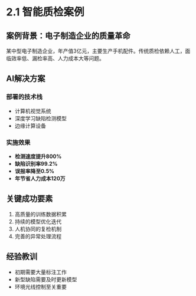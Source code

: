 # 2.1 智能质检案例

## 案例背景：电子制造企业的质量革命

某中型电子制造企业，年产值3亿元，主要生产手机配件。传统质检依赖人工，面临效率低、漏检率高、人力成本大等问题。

## AI解决方案

### 部署的技术栈
- 计算机视觉系统
- 深度学习缺陷检测模型
- 边缘计算设备

### 实施效果
- **检测速度提升800%**
- **缺陷识别率99.2%**
- **误报率降至0.5%**
- **年节省人力成本120万**

## 关键成功要素
1. 高质量的训练数据积累
2. 持续的模型优化迭代
3. 人机协同的复检机制
4. 完善的异常处理流程

## 经验教训
- 初期需要大量标注工作
- 新型缺陷需要及时更新模型
- 环境光线控制至关重要
